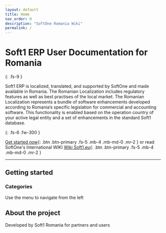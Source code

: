 ```yaml
---
layout: default
title: Home
nav_order: 0
description: "SoftOne Romania Wiki"
permalink: /
---
```


# Soft1 ERP User Documentation for Romania
{: .fs-9 }


Soft1 ERP is localized, translated, and supported by SoftOne and made available in Romania. 
The Romanian Localization includes regulatory features as well as best practises of the local market.
The Romanian Localization represents a bundle of software enhancements developed according to Romania’s specific legislation for commercial and accounting software.
This functionality is enabled based on the operation country of your active legal entity and a set of enhancements in the standard Soft1 database.

{: .fs-6 .fw-300 }

[Get started now](#getting-started){: .btn .btn-primary .fs-5 .mb-4 .mb-md-0 .mr-2 }
or read SoftOne's International WIKI
[Wiki Soft1.eu](http://wiki.soft1.eu){: .btn .btn-primary .fs-5 .mb-4 .mb-md-0 .mr-2 }


---

## Getting started

### Categories

Use the menu to navigate from the left



## About the project

Developed by Soft1 Romania for partners and users





